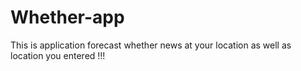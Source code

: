 # Whether-app
This is application forecast whether news at your location as well as location you entered !!!
